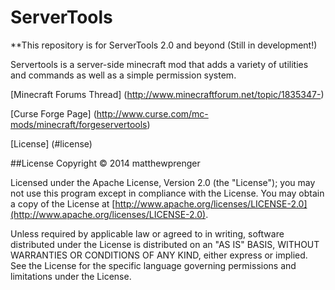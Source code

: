 ServerTools
=========
**This repository is for ServerTools 2.0 and beyond (Still in development!)

Servertools is a server-side minecraft mod that adds a variety of utilities and commands as well as a simple permission system.

[Minecraft Forums Thread] (http://www.minecraftforum.net/topic/1835347-)

[Curse Forge Page] (http://www.curse.com/mc-mods/minecraft/forgeservertools)

[License] (#license)

##License
Copyright &copy; 2014 matthewprenger

Licensed under the Apache License, Version 2.0 (the "License"); you may not use this program except in compliance with the License. You may obtain a copy of the License at [http://www.apache.org/licenses/LICENSE-2.0](http://www.apache.org/licenses/LICENSE-2.0).

Unless required by applicable law or agreed to in writing, software distributed under the License is distributed on an "AS IS" BASIS, WITHOUT WARRANTIES OR CONDITIONS OF ANY KIND, either express or implied. See the License for the specific language governing permissions and limitations under the License.
